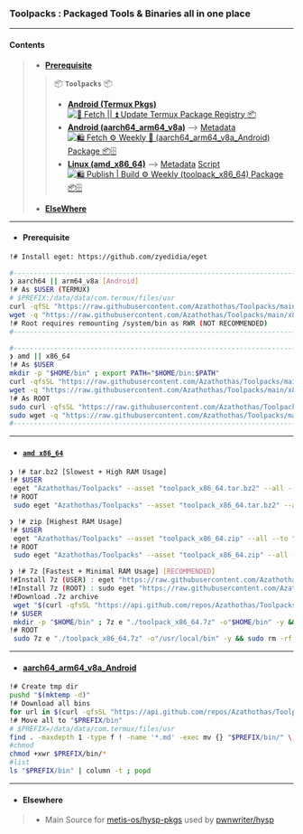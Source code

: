 ### Toolpacks : Packaged Tools &amp; Binaries all in one place
---
#### Contents
> - [**Prerequisite**](https://github.com/Azathothas/Toolpacks/tree/main#prerequisite)
> > 📦 **`Toolpacks`** 📦
> > - [**Android (Termux Pkgs)**](https://github.com/Azathothas/Toolpacks/tree/main/Info/Packages/Termux) [![💾 Fetch || ⏫ Update Termux Package Registry 📦](https://github.com/Azathothas/Toolpacks/actions/workflows/list_termux_pkgs.yaml/badge.svg)](https://github.com/Azathothas/Toolpacks/actions/workflows/list_termux_pkgs.yaml)
> > - [**Android (aarch64_arm64_v8a)**](https://github.com/Azathothas/Toolpacks/tree/main#aarch64_arm64_v8a_Android) --> [Metadata](https://github.com/Azathothas/Toolpacks/tree/main/aarch64_arm64_v8a_Android) [![🛍️ Fetch ⚙️ Weekly 📱 (aarch64_arm64_v8a_Android) Package 📦🗄️](https://github.com/Azathothas/Toolpacks/actions/workflows/fetch_weekly_toolpack_aarch64_arm64_v8a_Android.yaml/badge.svg)](https://github.com/Azathothas/Toolpacks/actions/workflows/fetch_weekly_toolpack_aarch64_arm64_v8a_Android.yaml)
> > - [**Linux (amd_x86_64)**](https://github.com/Azathothas/Toolpacks/tree/main#amd-x86_64) --> [Metadata](https://github.com/Azathothas/Toolpacks/tree/main/x86_64) [Script](https://github.com/Azathothas/Toolpacks/blob/main/.github/scripts/eget_binaries_amd_x86_64.sh) [![🛍️ Publish | Build ⚙️ Weekly (toolpack_x86_64) Package 📦🗄️](https://github.com/Azathothas/Toolpacks/actions/workflows/publish_weekly_toolpack_x86_64.yaml/badge.svg)](https://github.com/Azathothas/Toolpacks/actions/workflows/publish_weekly_toolpack_x86_64.yaml)
> - [**ElseWhere**](https://github.com/Azathothas/Toolpacks/tree/main#Elsewhere)
---
- #### Prerequisite
```bash
!# Install eget: https://github.com/zyedidia/eget

#--------------------------------------------------------------------------------------------#
❯ aarch64 || arm64_v8a [Android]
!# As $USER (TERMUX)
# $PREFIX:/data/data/com.termux/files/usr
curl -qfSL "https://raw.githubusercontent.com/Azathothas/Toolpacks/main/aarch64_arm64_v8a_Android/eget" -o "$PREFIX/bin/eget" && chmod +xwr "$PREFIX/bin/eget"
wget -q "https://raw.githubusercontent.com/Azathothas/Toolpacks/main/x86_64/eget" -O "$PREFIX/bin/eget" && chmod +xwr "$HOME/bin/eget"
!# Root requires remounting /system/bin as RWR (NOT RECOMMENDED)
#--------------------------------------------------------------------------------------------#

#--------------------------------------------------------------------------------------------#
❯ amd || x86_64
!# As $USER
mkdir -p "$HOME/bin" ; export PATH="$HOME/bin:$PATH"
curl -qfsSL "https://raw.githubusercontent.com/Azathothas/Toolpacks/main/x86_64/eget" -o "$HOME/bin/eget" && chmod +xwr "$HOME/bin/eget"
wget -q "https://raw.githubusercontent.com/Azathothas/Toolpacks/main/x86_64/eget" -O "$HOME/bin/eget" && chmod +xwr "$HOME/bin/eget"
!# As ROOT
sudo curl -qfsSL "https://raw.githubusercontent.com/Azathothas/Toolpacks/main/x86_64/eget" -o "/usr/local/bin/eget" && sudo chmod +xwr "/usr/local/bin/eget"
sudo wget -q "https://raw.githubusercontent.com/Azathothas/Toolpacks/main/x86_64/eget" -O "/usr/local/bin/eget" && sudo chmod +xwr "/usr/local/bin/eget"
#--------------------------------------------------------------------------------------------#
```
---
- #### [`amd x86_64`](https://github.com/Azathothas/Toolpacks/tree/main/x86_64)
```bash
❯ !# tar.bz2 [Slowest + High RAM Usage]
!# $USER
 eget "Azathothas/Toolpacks" --asset "toolpack_x86_64.tar.bz2" --all --to "$HOME/bin"
!# ROOT
 sudo eget "Azathothas/Toolpacks" --asset "toolpack_x86_64.tar.bz2" --all --to "/usr/local/bin" && sudo chmod +xwr /usr/local/bin/*

❯ !# zip [Highest RAM Usage]
!# $USER
 eget "Azathothas/Toolpacks" --asset "toolpack_x86_64.zip" --all --to "$HOME/bin"
!# ROOT
 sudo eget "Azathothas/Toolpacks" --asset "toolpack_x86_64.zip" --all --to "/usr/local/bin" && sudo chmod +xwr /usr/local/bin/*

❯ !# 7z [Fastest + Minimal RAM Usage] [RECOMMENDED]
!#Install 7z (USER) : eget "https://raw.githubusercontent.com/Azathothas/Toolpacks/main/x86_64/7z" --to "$HOME/bin/7z"
!#Install 7z (ROOT) : sudo eget "https://raw.githubusercontent.com/Azathothas/Toolpacks/main/x86_64/7z" --to "/usr/local/bin/7z"
!#Download .7z archive
 wget "$(curl -qfsSL "https://api.github.com/repos/Azathothas/Toolpacks/releases" | jq -r '.[] | select(.assets[].name | contains("x86_64")) | .assets[].browser_download_url' | grep -i '.7z$' | sort -u | tail -n 1)" -O "./toolpack_x86_64.7z"
!# $USER
 mkdir -p "$HOME/bin" ; 7z e "./toolpack_x86_64.7z" -o"$HOME/bin" -y && rm -rf "$HOME/bin/toolpack_x86_64" 2>/dev/null && rm -rf "./toolpack_x86_64.7z" ; chmod +xwr $HOME/bin/*
!# ROOT
 sudo 7z e "./toolpack_x86_64.7z" -o"/usr/local/bin" -y && sudo rm -rf "/usr/local/bin/toolpack_x86_64" 2>/dev/null && rm -rf "./toolpack_x86_64.7z" ; sudo chmod +xwr /usr/local/bin/* 2>/dev/null
```
---
- #### [aarch64_arm64_v8a_Android](https://github.com/Azathothas/Toolpacks/tree/main/aarch64_arm64_v8a_Android)
```bash
!# Create tmp dir
pushd "$(mktemp -d)"
!# Download all bins
for url in $(curl -qfsSL "https://api.github.com/repos/Azathothas/Toolpacks/contents/aarch64_arm64_v8a_Android" -H "Accept: application/vnd.github.v3+json" | jq -r '.[].download_url'); do echo -e "\n[+] $url\n" && curl -qfLJO "$url"; done
!# Move all to "$PREFIX/bin"
# $PREFIX=/data/data/com.termux/files/usr
find . -maxdepth 1 -type f ! -name '*.md' -exec mv {} "$PREFIX/bin/" \; 2>/dev/null
#chmod
chmod +xwr $PREFIX/bin/*
#list
ls "$PREFIX/bin" | column -t ; popd
```
---
- #### Elsewhere
> - Main Source for [metis-os/hysp-pkgs](https://github.com/metis-os/hysp-pkgs) used by [pwnwriter/hysp](https://github.com/pwnwriter/hysp)

